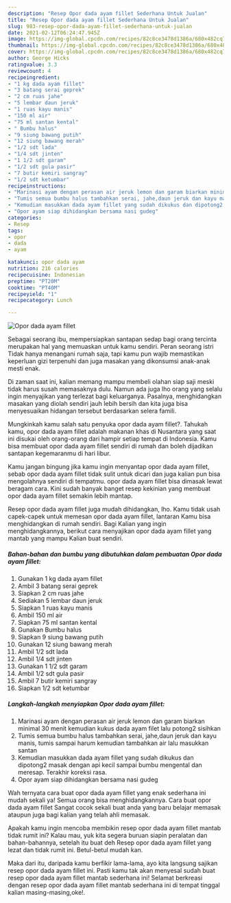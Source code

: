 ```yaml
---
description: "Resep Opor dada ayam fillet Sederhana Untuk Jualan"
title: "Resep Opor dada ayam fillet Sederhana Untuk Jualan"
slug: 983-resep-opor-dada-ayam-fillet-sederhana-untuk-jualan
date: 2021-02-12T06:24:47.945Z
image: https://img-global.cpcdn.com/recipes/82c8ce3478d1386a/680x482cq70/opor-dada-ayam-fillet-foto-resep-utama.jpg
thumbnail: https://img-global.cpcdn.com/recipes/82c8ce3478d1386a/680x482cq70/opor-dada-ayam-fillet-foto-resep-utama.jpg
cover: https://img-global.cpcdn.com/recipes/82c8ce3478d1386a/680x482cq70/opor-dada-ayam-fillet-foto-resep-utama.jpg
author: George Hicks
ratingvalue: 3.3
reviewcount: 4
recipeingredient:
- "1 kg dada ayam fillet"
- "3 batang serai geprek"
- "2 cm ruas jahe"
- "5 lembar daun jeruk"
- "1 ruas kayu manis"
- "150 ml air"
- "75 ml santan kental"
- " Bumbu halus"
- "9 siung bawang putih"
- "12 siung bawang merah"
- "1/2 sdt lada"
- "1/4 sdt jinten"
- "1 1/2 sdt garam"
- "1/2 sdt gula pasir"
- "7 butir kemiri sangray"
- "1/2 sdt ketumbar"
recipeinstructions:
- "Marinasi ayam dengan perasan air jeruk lemon dan garam biarkan minimal 30 menit kemudian kukus dada ayam filet lalu potong2 sisihkan"
- "Tumis semua bumbu halus tambahkan serai, jahe,daun jeruk dan kayu manis, tumis sampai harum kemudian tambahkan air lalu masukkan santan"
- "Kemudian masukkan dada ayam fillet yang sudah dikukus dan dipotong2 masak dengan api kecil sampai bumbu mengental dan meresap. Terakhir koreksi rasa."
- "Opor ayam siap dihidangkan bersama nasi gudeg"
categories:
- Resep
tags:
- opor
- dada
- ayam

katakunci: opor dada ayam 
nutrition: 216 calories
recipecuisine: Indonesian
preptime: "PT20M"
cooktime: "PT40M"
recipeyield: "1"
recipecategory: Lunch

---
```



![Opor dada ayam fillet](https://img-global.cpcdn.com/recipes/82c8ce3478d1386a/680x482cq70/opor-dada-ayam-fillet-foto-resep-utama.jpg)

Sebagai seorang ibu, mempersiapkan santapan sedap bagi orang tercinta merupakan hal yang memuaskan untuk kamu sendiri. Peran seorang istri Tidak hanya menangani rumah saja, tapi kamu pun wajib memastikan keperluan gizi terpenuhi dan juga masakan yang dikonsumsi anak-anak mesti enak.

Di zaman  saat ini, kalian memang mampu membeli olahan siap saji meski tidak harus susah memasaknya dulu. Namun ada juga lho orang yang selalu ingin menyajikan yang terlezat bagi keluarganya. Pasalnya, menghidangkan masakan yang diolah sendiri jauh lebih bersih dan kita juga bisa menyesuaikan hidangan tersebut berdasarkan selera famili. 



Mungkinkah kamu salah satu penyuka opor dada ayam fillet?. Tahukah kamu, opor dada ayam fillet adalah makanan khas di Nusantara yang saat ini disukai oleh orang-orang dari hampir setiap tempat di Indonesia. Kamu bisa membuat opor dada ayam fillet sendiri di rumah dan boleh dijadikan santapan kegemaranmu di hari libur.

Kamu jangan bingung jika kamu ingin menyantap opor dada ayam fillet, sebab opor dada ayam fillet tidak sulit untuk dicari dan juga kalian pun bisa mengolahnya sendiri di tempatmu. opor dada ayam fillet bisa dimasak lewat beragam cara. Kini sudah banyak banget resep kekinian yang membuat opor dada ayam fillet semakin lebih mantap.

Resep opor dada ayam fillet juga mudah dihidangkan, lho. Kamu tidak usah capek-capek untuk memesan opor dada ayam fillet, lantaran Kamu bisa menghidangkan di rumah sendiri. Bagi Kalian yang ingin menghidangkannya, berikut cara menyajikan opor dada ayam fillet yang mantab yang mampu Kalian buat sendiri.

<!--inarticleads1-->

##### Bahan-bahan dan bumbu yang dibutuhkan dalam pembuatan Opor dada ayam fillet:

1. Gunakan 1 kg dada ayam fillet
1. Ambil 3 batang serai geprek
1. Siapkan 2 cm ruas jahe
1. Sediakan 5 lembar daun jeruk
1. Siapkan 1 ruas kayu manis
1. Ambil 150 ml air
1. Siapkan 75 ml santan kental
1. Gunakan  Bumbu halus
1. Siapkan 9 siung bawang putih
1. Gunakan 12 siung bawang merah
1. Ambil 1/2 sdt lada
1. Ambil 1/4 sdt jinten
1. Gunakan 1 1/2 sdt garam
1. Ambil 1/2 sdt gula pasir
1. Ambil 7 butir kemiri sangray
1. Siapkan 1/2 sdt ketumbar




<!--inarticleads2-->

##### Langkah-langkah menyiapkan Opor dada ayam fillet:

1. Marinasi ayam dengan perasan air jeruk lemon dan garam biarkan minimal 30 menit kemudian kukus dada ayam filet lalu potong2 sisihkan
1. Tumis semua bumbu halus tambahkan serai, jahe,daun jeruk dan kayu manis, tumis sampai harum kemudian tambahkan air lalu masukkan santan
1. Kemudian masukkan dada ayam fillet yang sudah dikukus dan dipotong2 masak dengan api kecil sampai bumbu mengental dan meresap. Terakhir koreksi rasa.
1. Opor ayam siap dihidangkan bersama nasi gudeg




Wah ternyata cara buat opor dada ayam fillet yang enak sederhana ini mudah sekali ya! Semua orang bisa menghidangkannya. Cara buat opor dada ayam fillet Sangat cocok sekali buat anda yang baru belajar memasak ataupun juga bagi kalian yang telah ahli memasak.

Apakah kamu ingin mencoba membikin resep opor dada ayam fillet mantab tidak rumit ini? Kalau mau, yuk kita segera buruan siapin peralatan dan bahan-bahannya, setelah itu buat deh Resep opor dada ayam fillet yang lezat dan tidak rumit ini. Betul-betul mudah kan. 

Maka dari itu, daripada kamu berfikir lama-lama, ayo kita langsung sajikan resep opor dada ayam fillet ini. Pasti kamu tak akan menyesal sudah buat resep opor dada ayam fillet mantab sederhana ini! Selamat berkreasi dengan resep opor dada ayam fillet mantab sederhana ini di tempat tinggal kalian masing-masing,oke!.

